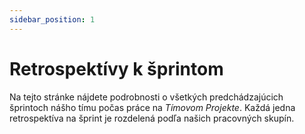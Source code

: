 ```yaml
---
sidebar_position: 1
---
```


# Retrospektívy k šprintom

Na tejto stránke nájdete podrobnosti o všetkých predchádzajúcich šprintoch nášho tímu počas práce na *Tímovom Projekte*. Každá jedna retrospektíva na šprint je rozdelená podľa našich pracovných skupín.

<!-- ADD PIC OR SOMETHING MORE -->